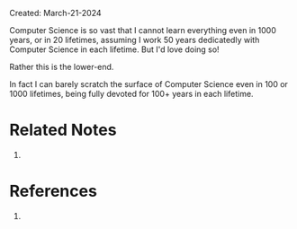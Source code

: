 Created: March-21-2024

Computer Science is so vast that I cannot learn everything even in 1000 years, or in 20 lifetimes, assuming I work 50 years dedicatedly with Computer Science in each lifetime. But I'd love doing so!

Rather this is the lower-end.

In fact I can barely scratch the surface of Computer Science even in 100 or 1000 lifetimes, being fully devoted for 100+ years in each lifetime.

# Related Notes

1. 
# References

1. 